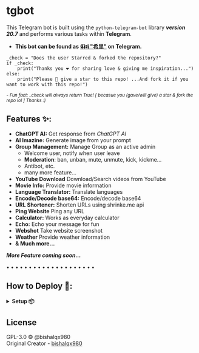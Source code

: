 # tgbot
This Telegram bot is built using the `python-telegram-bot` library **_version 20.7_** and performs various tasks within **Telegram**.

- **This bot can be found as [𝕮𝖎𝖗𝖎 "希里"](https://t.me/MissCiri_bot) on Telegram.**

```Spread Love ❤️
_check = "Does the user Starred & forked the repository?"
if _check:
    print("Thanks you ❤️ for sharing love & giving me inspiration...")
else:
    print("Please 🥺 give a star to this repo! ...And fork it if you want to work with this repo!")
```

<sup>- *Fun fact: _check will always return True! [ becasue you (gave/will give) a star & fork the repo lol ] Thanks :)*</sup>

## Features ✨:

- **ChatGPT AI:** Get response from _ChatGPT AI_
- **AI Imazine:** Generate image from your prompt
- **Group Management:** Manage Group as an active admin
    - Welcome user, notify when user leave
    - **Moderation**: ban, unban, mute, unmute, kick, kickme...
    - Antibot, etc.
    - many more feature...
- **YouTube Download** Download/Search videos from YouTube
- **Movie Info:** Provide movie information
- **Language Translator:** Translate languages
- **Encode/Decode base64:** Encode/decode base64
- **URL Shortener:** Shorten URLs using shrinke.me api
- **Ping Website** Ping any URL
- **Calculator:** Works as everyday calculator
- **Echo:** Echo your message for fun
- **Webshot** Take website screenshot
- **Weather** Provide weather information
- **& Much more...**

**<i>More Feature coming soon...</i>**

• • • • • • • • • • • • • • • • • • • •

## How to Deploy 🚀:

<details>
<summary><b>Setup 📦</b></summary>

- Rename `sample_config.env` to `config.env` then fillup `config.env` file value's
- `BOT_TOKEN` Get from https://t.me/BotFather E.g. 123456:abcdefGHIJK...
- `OWNER_ID` Get from bot by /id command E.g. 2134776547
- `OWNER_USERNAME` Your Username E.g. paste like bishalqx980 not @bishalqx980
- `MONGODB_URI` Get from https://www.mongodb.com/
- `DB_NAME` anything E.g. MissCiri_db
- **_After deployment complete, don't forget to visit /bsettings_**
    <hr>
    <details>
    <summary><b>Local Deploy 🚀</b></summary>

    ----- **Windows** -----
    - Required `python 3.11` or later
    - Open `tgbot` directory on cmd
    - Run on cmd `pip install -r requirements.txt`
    - Finally `start.cmd`

    <br>

    ----- **Linux** -----
    - Required `python 3.11` or later
    - Open `tgbot` directory on shell
    - `pip install -r requirements.txt`
    - Finally `bash start.sh`

    </details>

    <details>
    <summary><b>Render Deploy 🚀</b></summary>

    - Signin/Signup on https://render.com/
    - Goto dashboard & create a New `Web Service`
    - Select `Build and deploy from a Git repository` > `Public Git repository` https://github.com/bishalqx980/tgbot

    <br>

    `Branch` main

    `Runtime` Python 3

    `Build Command` pip install -r requirements.txt

    `Start Command` python main.py

    `Instance Type` Free (maybe paid)

    ⚠ Advanced option > `Add secret file` filename: `config.env` - file content: paste all content from `sample_config.env` (make sure you filled up everything)

    **_[ If you face anyproblem accessing `Advanced option` then just click on `Create Web Service` then from `Environment` > `Secret Files` add the config.env calues... Then restart/redeploy the web service ]_**

    **Finally click on Create Web Service & wait few sec for deployment & Done | Enjoy 🎉**

    </details>

    <details>
    <summary><b>Heroku Deploy 🚀</b></summary>

    - Signin/Signup on http://heroku.com/
    - Give a star ⭐ and fork this repo https://github.com/bishalqx980/tgbot
    - Goto your forked repo `settings` > `General` > Check ✅ `Template repository`
    - Come back and on the right top corner you will see a green button name `Use this template`, click on that and create a new private repo with these files
    - On that private repo upload your `config.env` file and make sure required all values are filled up
    - Then goto the private repo `settings` > `secrets and variables` > `Actions`
    - Click on `New respository secret`
        - **_Name_**: `HEROKU_EMAIL`
        - **_Secret_**: `your_heroku_email`
        - Repeat the step and add `HEROKU_APP_NAME` - unique name eg. tgbot007oc-bishalqx980
        - Add `HEROKU_API_KEY` - get from https://dashboard.heroku.com/account scroll down `API Key` click on `Reveal` button then copy the value and paste it...
    - Finally click on `Actions` tab from the top, select `Deploy to heroku`, on right side click on `Run workflow` > green button `Run workflow`
    - Now wait for deployment complete... (you can check log here https://dashboard.heroku.com/apps/HEROKU_APP_NAME/logs)
    - ⚠️ Add `Server url` from /bsettings before heroku shutdown... then restart dyno (heroku)

    **Enjoy 🍾**

    </details>

</details>

## License

GPL-3.0 © @bishalqx980
<br>
Original Creator - [bishalqx980](https://t.me/bishalqx980)
